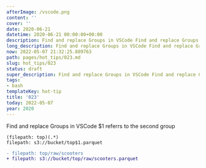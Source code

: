 ```yaml
---
afterImage: /vscode.png
content: ''
cover: ''
date: 2020-06-21
datetime: 2020-06-21 00:00:00+00:00
description: Find and replace Groups in VSCode Find and replace Groups in VSCode
long_description: Find and replace Groups in VSCode Find and replace Groups in VSCode
now: 2022-05-07 21:32:25.889763
path: pages/hot_tips/023.md
slug: hot_tips/023
status: draft
super_description: Find and replace Groups in VSCode Find and replace Groups in VSCode
tags:
- bash
templateKey: hot-tip
title: '023'
today: 2022-05-07
year: 2020
---
```


Find and replace Groups in VSCode
$1 referrs to the second group

```
(filepath: top)(.*)
filepath: s3://bucket/top$1.parquet
```

``` diff
- filepath: top/raw/scooters
+ filepath: s3://bucket/top/raw/scooters.parquet
```